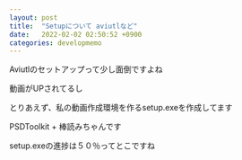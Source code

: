 ```yaml
---
layout: post
title:  "Setupについて aviutlなど"
date:   2022-02-02 02:50:52 +0900
categories: developmemo
---
```



<p>Aviutlのセットアップって少し面倒ですよね</p>
<p>動画がUPされてるし</p>
<p>とりあえず、私の動画作成環境を作るsetup.exeを作成してます</p>
<p>PSDToolkit + 棒読みちゃんです</p>
<p>setup.exeの進捗は５０％ってとこですね</p>
